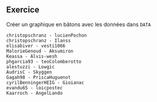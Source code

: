## Exercice

Créer un graphique en bâtons avec les données dans `DATA`

```
christopschranz - lucienPochon
christopschranz - Ilanss
elisabiver - vesti1066
MalorieGenoud - Aksumiron
Keassa - Alvis-wesh
phgarcia93 - teoColomberotto
alestuzzi - Lowgic
AudrisC - Skyggen
Gagah98 - PriscaHuguenot
cyrilBenningerHEIG - Gioianac
evandu65 - loicpostec
Kaarroch - AngelLando
```